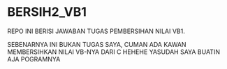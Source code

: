 # BERSIH2_VB1
REPO INI BERISI JAWABAN TUGAS PEMBERSIHAN NILAI VB1.

SEBENARNYA INI BUKAN TUGAS SAYA, CUMAN ADA KAWAN MEMBERSIHKAN NILAI VB-NYA DARI C HEHEHE
YASUDAH SAYA BUATIN AJA POGRAMNYA
